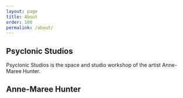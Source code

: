 ```yaml
---
layout: page
title: About
order: 100
permalink: /about/
---
```


## Psyclonic Studios
Psyclonic Studios is the space and studio workshop of the artist Anne-Maree Hunter.

## Anne-Maree Hunter

